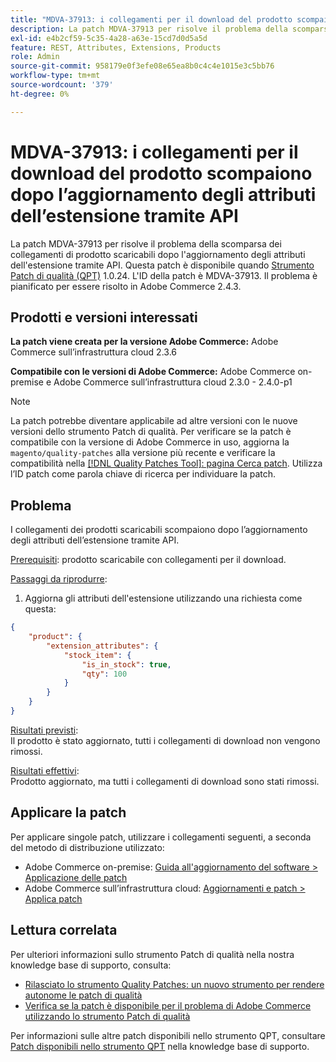 ```yaml
---
title: "MDVA-37913: i collegamenti per il download del prodotto scompaiono dopo l’aggiornamento degli attributi di estensione tramite API"
description: La patch MDVA-37913 per risolve il problema della scomparsa dei collegamenti di prodotto scaricabili dopo l'aggiornamento degli attributi dell'estensione tramite API. Questa patch è disponibile quando è installato [Quality Patches Tool (QPT)](/help/announcements/adobe-commerce-announcements/magento-quality-patches-released-new-tool-to-self-serve-quality-patches.md) 1.0.24. L'ID della patch è MDVA-37913. Il problema è pianificato per essere risolto in Adobe Commerce 2.4.3.
exl-id: e4b2cf59-5c35-4a28-a63e-15cd7d0d5a5d
feature: REST, Attributes, Extensions, Products
role: Admin
source-git-commit: 958179e0f3efe08e65ea8b0c4c4e1015e3c5bb76
workflow-type: tm+mt
source-wordcount: '379'
ht-degree: 0%

---
```


# MDVA-37913: i collegamenti per il download del prodotto scompaiono dopo l’aggiornamento degli attributi dell’estensione tramite API

La patch MDVA-37913 per risolve il problema della scomparsa dei collegamenti di prodotto scaricabili dopo l&#39;aggiornamento degli attributi dell&#39;estensione tramite API. Questa patch è disponibile quando [Strumento Patch di qualità (QPT)](/help/announcements/adobe-commerce-announcements/magento-quality-patches-released-new-tool-to-self-serve-quality-patches.md) 1.0.24. L&#39;ID della patch è MDVA-37913. Il problema è pianificato per essere risolto in Adobe Commerce 2.4.3.


## Prodotti e versioni interessati

**La patch viene creata per la versione Adobe Commerce:**
Adobe Commerce sull’infrastruttura cloud 2.3.6

**Compatibile con le versioni di Adobe Commerce:**
Adobe Commerce on-premise e Adobe Commerce sull’infrastruttura cloud 2.3.0 - 2.4.0-p1
>[!NOTE]
>
>La patch potrebbe diventare applicabile ad altre versioni con le nuove versioni dello strumento Patch di qualità. Per verificare se la patch è compatibile con la versione di Adobe Commerce in uso, aggiorna la `magento/quality-patches` alla versione più recente e verificare la compatibilità nella [[!DNL Quality Patches Tool]: pagina Cerca patch](https://devdocs.magento.com/quality-patches/tool.html#patch-grid). Utilizza l’ID patch come parola chiave di ricerca per individuare la patch.


## Problema

I collegamenti dei prodotti scaricabili scompaiono dopo l’aggiornamento degli attributi dell’estensione tramite API.

<u>Prerequisiti</u>: prodotto scaricabile con collegamenti per il download.

<u>Passaggi da riprodurre</u>:

1. Aggiorna gli attributi dell&#39;estensione utilizzando una richiesta come questa:

```JSON
{
    "product": {
        "extension_attributes": {
            "stock_item": {
                "is_in_stock": true,
                "qty": 100
            }
        }
    }
}
```

<u>Risultati previsti</u>:<br>
Il prodotto è stato aggiornato, tutti i collegamenti di download non vengono rimossi.

<u>Risultati effettivi</u>:<br>
Prodotto aggiornato, ma tutti i collegamenti di download sono stati rimossi.


## Applicare la patch

Per applicare singole patch, utilizzare i collegamenti seguenti, a seconda del metodo di distribuzione utilizzato:

* Adobe Commerce on-premise: [Guida all&#39;aggiornamento del software > Applicazione delle patch](https://devdocs.magento.com/guides/v2.4/comp-mgr/patching/mqp.html)
* Adobe Commerce sull’infrastruttura cloud: [Aggiornamenti e patch > Applica patch](https://devdocs.magento.com/cloud/project/project-patch.html)

## Lettura correlata

Per ulteriori informazioni sullo strumento Patch di qualità nella nostra knowledge base di supporto, consulta:

* [Rilasciato lo strumento Quality Patches: un nuovo strumento per rendere autonome le patch di qualità](/help/announcements/adobe-commerce-announcements/magento-quality-patches-released-new-tool-to-self-serve-quality-patches.md)
* [Verifica se la patch è disponibile per il problema di Adobe Commerce utilizzando lo strumento Patch di qualità](/help/support-tools/patches-available-in-qpt-tool/check-patch-for-magento-issue-with-magento-quality-patches.md)

Per informazioni sulle altre patch disponibili nello strumento QPT, consultare [Patch disponibili nello strumento QPT](https://support.magento.com/hc/en-us/sections/360010506631-Patches-available-in-QPT-tool-) nella knowledge base di supporto.
